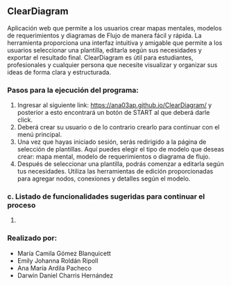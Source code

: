 ## ClearDiagram
Aplicación web que permite a los usuarios crear mapas mentales, modelos de requerimientos y diagramas de Flujo de manera fácil y rápida. 
La herramienta proporciona una interfaz intuitiva y amigable que permite a los usuarios seleccionar una plantilla, editarla según sus necesidades y exportar el resultado final.
ClearDiagram es útil para estudiantes, profesionales y cualquier persona que necesite visualizar y organizar sus ideas de forma clara y estructurada.

### Pasos para la ejecución del programa: 
1. Ingresar al siguiente link: https://ana03ap.github.io/ClearDiagram/ y posterior a esto encontrará un botón de START al que deberá darle click.
2. Deberá crear su usuario o de lo contrario crearlo para continuar con el menú principal. 
3. Una vez que hayas iniciado sesión, serás redirigido a la página de selección de plantillas. Aquí puedes elegir el tipo de modelo que deseas crear: mapa mental, modelo de requerimientos o diagrama de flujo. 
4. Después de seleccionar una plantilla, podrás comenzar a editarla según tus necesidades. Utiliza las herramientas de edición proporcionadas para agregar nodos, conexiones y detalles según el modelo. 

### c. Listado de funcionalidades sugeridas para continuar el proceso
1. 

### Realizado por:
- María Camila Gómez Blanquicett
- Emily Johanna Roldán Ripoll
- Ana María Ardila Pacheco
- Darwin Daniel Charris Hernández
